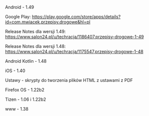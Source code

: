 Android - 1.49

Google Play: https://play.google.com/store/apps/details?id=com.mwiacek.przepisy.drogowe&hl=pl

Release Notes dla wersji 1.49: https://www.salon24.pl/u/techracja/1186407,przepisy-drogowe-1-49

Release Notes dla wersji 1.48: https://www.salon24.pl/u/techracja/1175547,przepisy-drogowe-1-48

Android Kotlin - 1.48

iOS - 1.40

Ustawy - skrypty do tworzenia plików HTML z ustawami z PDF

Firefox OS - 1.22b2

Tizen - 1.06 i 1.22b2

www - 1.38
